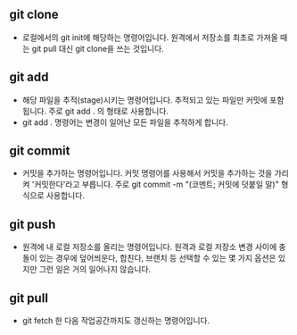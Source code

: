
## git clone
+ 로컬에서의 git init에 해당하는 명령어입니다. 원격에서 저장소를 최초로 가져올 때는 git pull 대신 git clone을 쓰는 것입니다.

## git add
+ 해당 파일을 추적(stage)시키는 명령어입니다. 추적되고 있는 파일만 커밋에 포함됩니다. 주로 git add . 의 형태로 사용합니다. 
+ git add . 명령어는 변경이 일어난 모든 파일을 추적하게 합니다.

## git commit
+ 커밋을 추가하는 명령어입니다. 커밋 명령어를 사용해서 커밋을 추가하는 것을 가리켜 '커밋한다'라고 부릅니다. 주로 git commit -m "(코멘트; 커밋에 덧붙일 말)" 형식으로 사용합니다. 

## git push
+ 원격에 내 로컬 저장소를 올리는 명령어입니다. 원격과 로컬 저장소 변경 사이에 충돌이 있는 경우에 덮어씌운다, 합친다, 브랜치 등 선택할 수 있는 몇 가지 옵션은 있지만 그런 일은 거의 일어나지 않습니다.

## git pull
+ git fetch 한 다음 작업공간까지도 갱신하는 명령어입니다.